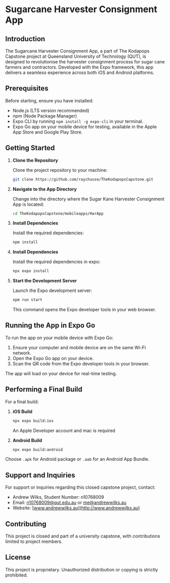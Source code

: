 # Sugarcane Harvester Consignment App

## Introduction

The Sugarcane Harvester Consignment App, a part of The Kodapops Capstone project at Queensland University of Technology (QUT), is designed to revolutionise the harvester consignment process for sugar cane farmers and contractors. Developed with the Expo framework, this app delivers a seamless experience across both iOS and Android platforms.

## Prerequisites

Before starting, ensure you have installed:

- Node.js (LTS version recommended)
- npm (Node Package Manager)
- Expo CLI by running `npm install -g expo-cli` in your terminal.
- Expo Go app on your mobile device for testing, available in the Apple App Store and Google Play Store.

## Getting Started

1. **Clone the Repository**

   Clone the project repository to your machine:

   ```sh
   git clone https://github.com/raychuuse/TheKodapopsCapstone.git
   ```

2. **Navigate to the App Directory**

   Change into the directory where the Sugar Kane Harvester Consignment App is located:

   ```sh
   cd TheKodapopsCapstone/mobileapps/HarApp
   ```

3. **Install Dependencies**

   Install the required dependencies:

   ```sh
   npm install
   ```

4. **Install Dependencies**

   Install the required dependencies in expo:

   ```sh
   npx expo install
   ```

5. **Start the Development Server**

   Launch the Expo development server:

   ```sh
   npm run start
   ```

   This command opens the Expo developer tools in your web browser.

## Running the App in Expo Go

To run the app on your mobile device with Expo Go:

1. Ensure your computer and mobile device are on the same Wi-Fi network.
2. Open the Expo Go app on your device.
3. Scan the QR code from the Expo developer tools in your browser.

The app will load on your device for real-time testing.

## Performing a Final Build

For a final build:

1. **iOS Build**

   ```sh
   npx expo build:ios
   ```

   An Apple Developer account and mac is required

2. **Android Build**

   ```sh
   npx expo build:android
   ```

Choose `.apk` for Android package or `.aab` for an Android App Bundle.

## Support and Inquiries

For support or inquiries regarding this closed capstone project, contact:

- Andrew Wilks, Student Number: n10768009
- Email: n10768009@qut.edu.au or me@andrewwilks.au
- Website: [www.andrewwilks.au](http://www.andrewwilks.au)

## Contributing

This project is closed and part of a university capstone, with contributions limited to project members.

## License

This project is proprietary. Unauthorized distribution or copying is strictly prohibited.
